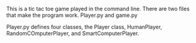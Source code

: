 This is a tic tac toe game played in the command line. There are two files that make the program work.
Player.py and game.py

Player.py defines four classes, the Player class, HumanPlayer, RandomCOmputerPlayer, and SmartComputerPlayer.
